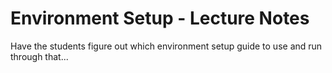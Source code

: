 # Environment Setup - Lecture Notes

Have the students figure out which environment setup guide to use and run through that...

